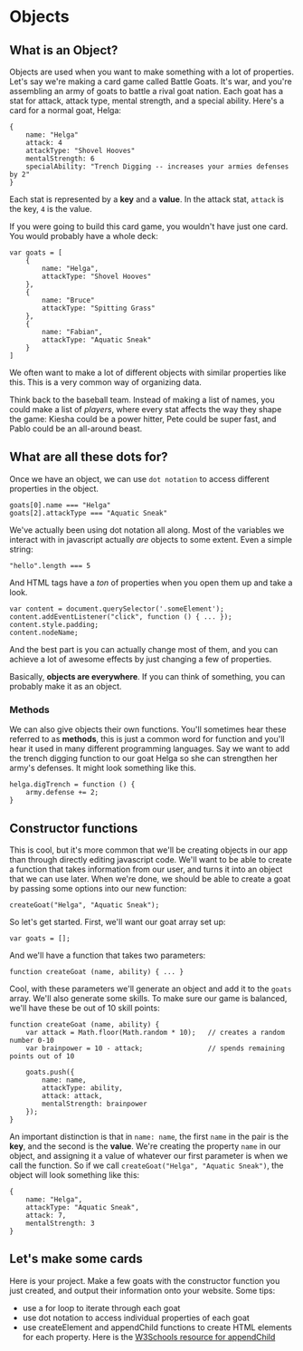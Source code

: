 # Objects

## What is an Object?

Objects are used when you want to make something with a lot of properties. Let's say we're making a card game called Battle Goats. It's war, and you're assembling an army of goats to battle a rival goat nation. Each goat has a stat for attack, attack type, mental strength, and a special ability. Here's a card for a normal goat, Helga:

	{   
		name: "Helga"
		attack: 4
		attackType: "Shovel Hooves"
		mentalStrength: 6
		specialAbility: "Trench Digging -- increases your armies defenses by 2"
	}

Each stat is represented by a **key** and a **value**. In the attack stat, `attack` is the key, `4` is the value.

If you were going to build this card game, you wouldn't have just one card. You would probably have a whole deck:

	var goats = [
		{
			name: "Helga",
			attackType: "Shovel Hooves"
		},
		{
			name: "Bruce"
			attackType: "Spitting Grass"
		},
		{
			name: "Fabian",
			attackType: "Aquatic Sneak"
		}
	]
	
We often want to make a lot of different objects with similar properties like this. This is a very common way of organizing data.
	
Think back to the baseball team. Instead of making a list of names, you could make a list of *players*, where every stat affects the way they shape the game: Kiesha could be a power hitter, Pete could be super fast, and Pablo could be an all-around beast.

## What are all these dots for?

Once we have an object, we can use `dot notation` to access different properties in the object.

	goats[0].name === "Helga"
	goats[2].attackType === "Aquatic Sneak"

We've actually been using dot notation all along. Most of the variables we interact with in javascript actually *are* objects to some extent. Even a simple string:

	"hello".length === 5

And HTML tags have a *ton* of properties when you open them up and take a look.

	var content = document.querySelector('.someElement');
	content.addEventListener("click", function () { ... });
	content.style.padding;
	content.nodeName;
	
And the best part is you can actually change most of them, and you can achieve a lot of awesome effects by just changing a few of properties.

Basically, **objects are everywhere**. If you can think of something, you can probably make it as an object.

### Methods

We can also give objects their own functions. You'll sometimes hear these referred to as **methods**, this is just a common word for function and you'll hear it used in many different programming languages. Say we want to add the trench digging function to our goat Helga so she can strengthen her army's defenses. It might look something like this.

	helga.digTrench = function () {
		army.defense += 2;
	}
	

## Constructor functions

This is cool, but it's more common that we'll be creating objects in our app than through directly editing javascript code. We'll want to be able to create a function that takes information from our user, and turns it into an object that we can use later. When we're done, we should be able to create a goat by passing some options into our new function:

	
	createGoat("Helga", "Aquatic Sneak");
	
So let's get started. First, we'll want our goat array set up:

	var goats = [];

And we'll have a function that takes two parameters:

	function createGoat (name, ability) { ... }

Cool, with these parameters we'll generate an object and add it to the `goats` array. We'll also generate some skills. To make sure our game is balanced, we'll have these be out of 10 skill points:

	function createGoat (name, ability) {
		var attack = Math.floor(Math.random * 10);   // creates a random number 0-10
		var brainpower = 10 - attack;                // spends remaining points out of 10
		
		goats.push({
			name: name,
			attackType: ability,
			attack: attack,
			mentalStrength: brainpower
		});
	}

An important distinction is that in `name: name`, the first `name` in the pair is the **key**, and the second is the **value**. We're creating the property `name` in our object, and assigning it a value of whatever our first parameter is when we call the function. So if we call `createGoat("Helga", "Aquatic Sneak")`, the object will look something like this:

	{
		name: "Helga",
		attackType: "Aquatic Sneak",
		attack: 7,
		mentalStrength: 3
	}

## Let's make some cards

Here is your project. Make a few goats with the constructor function you just created, and output their information onto your website. Some tips:

- use a for loop to iterate through each goat
- use dot notation to access individual properties of each goat
- use createElement and appendChild functions to create HTML elements for each property. Here is the [W3Schools resource for appendChild](http://www.w3schools.com/jsref/met_node_appendchild.asp)



